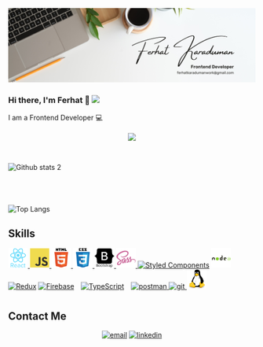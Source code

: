 <img src="White Minimalist Profile LinkedIn Banner (1).png" width="auto">

### Hi there, I'm Ferhat  :wave: <img src="https://user-images.githubusercontent.com/42378118/110234147-e3259600-7f4e-11eb-95be-0c4047144dea.gif" width="30">
  I am a Frontend Developer :computer:
  </br>
  <div>
 
  </div> 
<p align="center">
  <img src="https://rishavanand.github.io/static/images/greetings.gif" align="center" style="width: 50%" />
 </p>
</br>
  
![Github stats 2](https://github-readme-stats.vercel.app/api?username=Ferhat-Karaduman&show_icons=true&theme=radical) </br> </br> </br> </br> </br>
![Top Langs](https://github-readme-stats.vercel.app/api/top-langs/?username=Ferhat-Karaduman&theme=tokyonight)


## Skills

<p align="left">
  <a href="https://reactjs.org/" target="_blank"> <img src="https://raw.githubusercontent.com/devicons/devicon/master/icons/react/react-original-wordmark.svg" alt="react" width="40" height="40"/> </a>
  <a href="https://developer.mozilla.org/en-US/docs/Web/JavaScript" target="_blank"> <img src="https://raw.githubusercontent.com/devicons/devicon/master/icons/javascript/javascript-original.svg" alt="javascript" width="40" height="40"/> </a> 
  <a href="https://www.w3.org/html/" target="_blank"> <img src="https://raw.githubusercontent.com/devicons/devicon/master/icons/html5/html5-original-wordmark.svg" alt="html5" width="40" height="40"/> </a>
  <a href="https://www.w3schools.com/css/" target="_blank"> <img src="https://raw.githubusercontent.com/devicons/devicon/master/icons/css3/css3-original-wordmark.svg" alt="css3" width="40" height="40"/> </a>
  <a href="https://getbootstrap.com" target="_blank" rel="noreferrer"> <img src="https://raw.githubusercontent.com/devicons/devicon/master/icons/bootstrap/bootstrap-plain-wordmark.svg" alt="bootstrap" width="40" height="40"/> </a>
  <a href="https://sass-lang.com" target="_blank"> <img src="https://raw.githubusercontent.com/devicons/devicon/master/icons/sass/sass-original.svg" alt="sass" width="40" height="40"/> </a>
  <a href="https://styled-components.com/" target="_blank"><img src="https://profilinator.rishav.dev/skills-assets/styled-components.png" alt="Styled Components" width="40" height="40" /></a>  
  <a href="https://nodejs.org" target="_blank"> <img src="https://raw.githubusercontent.com/devicons/devicon/master/icons/nodejs/nodejs-original-wordmark.svg" alt="nodejs" width="40" height="40"/> </a>
  <a href="https://redux.js.org/" target="_blank"><img src="https://profilinator.rishav.dev/skills-assets/redux-original.svg" alt="Redux" width="40" height="40"/></a> 
  <a href="https://firebase.google.com/" target="_blank"><img src="https://profilinator.rishav.dev/skills-assets/firebase.png" alt="Firebase" height="42" /></a>  
  <a href="https://www.typescriptlang.org/" target="_blank"><img style="margin: 10px" src="https://profilinator.rishav.dev/skills-assets/typescript-original.svg" alt="TypeScript" height="40" /></a>
  <a href="https://www.postman.com/" target="_blank"> <img src="https://www.vectorlogo.zone/logos/getpostman/getpostman-icon.svg" alt="postman" width="40" height="40"/> </a>
  <a href="https://git-scm.com/" target="_blank"> <img src="https://www.vectorlogo.zone/logos/git-scm/git-scm-icon.svg" alt="git" width="40" height="40"/> </a>
  <a href="https://www.linux.org/" target="_blank" rel="noreferrer"> <img src="https://raw.githubusercontent.com/devicons/devicon/master/icons/linux/linux-original.svg" alt="linux" width="40" height="40"/> </a>
  
</p>
      
## Contact Me

<p align="center">
  <a href="mailto:ferhatkaraduman46Qgmail.com" target="_blank"><img src="https://img.icons8.com/color/96/000000/gmail.png" alt="email"  width="50" height="50"/></a>
  <a href="https://www.linkedin.com/in/fkaraduman/" target="_blank"><img src="https://img.icons8.com/color/96/000000/linkedin.png" alt="linkedin" width="50" height="50"/></a>
</p>


<!--
**Ferhat-Karaduman/Ferhat-Karaduman** is a :sparkles: _special_ :sparkles: repository because its `README.md` (this file) appears on your GitHub profile.
Here are some ideas to get you started:
- :telescope: I'
-->

